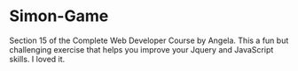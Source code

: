 # Simon-Game
Section 15 of the Complete Web Developer Course by Angela. This a fun but challenging exercise that helps you improve your Jquery and JavaScript skills. I loved it.
